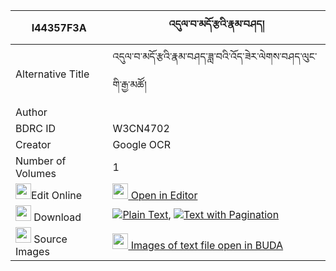 |I44357F3A|འདུལ་བ་མདོ་རྩའི་རྣམ་བཤད། 
| --- | --- 
|Alternative Title |འདུལ་བ་མདོ་རྩའི་རྣམ་བཤད་ཟླ་བའི་འོད་ཟེར་ལེགས་བཤད་ལུང་གི་རྒྱ་མཚོ།
|Author | 
|BDRC ID | W3CN4702
|Creator | Google OCR
|Number of Volumes| 1
|<img width="25" src="https://img.icons8.com/color/25/000000/edit-property.png">Edit Online| [<img width="25" src="https://avatars.githubusercontent.com/u/45091458?s=200&v=4"> Open in Editor](http://editor.openpecha.org/I44357F3A)
|<img width="25" src="https://img.icons8.com/fluent/48/000000/download-2.png"/>  Download | [![](https://img.icons8.com/color/20/000000/txt.png)Plain Text](https://github.com/Openpecha/I44357F3A/releases/download/v1/dulwa_do_tsa_i_namshe_plain_I44357F3A.zip), [![](https://img.icons8.com/color/20/000000/txt.png)Text with Pagination](https://github.com/Openpecha/I44357F3A/releases/download/v1/dulwa_do_tsa_i_namshe_pages_I44357F3A.zip)
|<img width="25" src="https://img.icons8.com/plasticine/100/000000/pictures-folder.png"/>  Source Images | [<img width="25" src="https://library.bdrc.io/icons/BUDA-small.svg"> Images of text file open in BUDA](https://library.bdrc.io/show/bdr:W3CN4702)